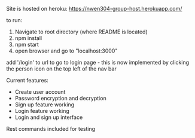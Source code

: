 Site is hosted on heroku: https://nwen304-group-host.herokuapp.com/

to run:
1. Navigate to root directory (where README is located)
2. npm install
3. npm start
4. open browser and go to "localhost:3000"

add '/login' to url to go to login page - this is now implemented by clicking the person icon on the top left of the nav bar

Current features:
- Create user account
- Password encryption and decryption
- Sign up feature working 
- Login feature working
- Login and sign up interface

Rest commands included for testing
